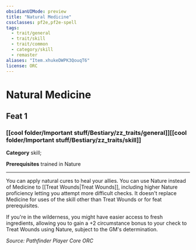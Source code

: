 ```yaml
---
obsidianUIMode: preview
title: "Natural Medicine"
cssclasses: pf2e,pf2e-spell
tags:
  - trait/general
  - trait/skill
  - trait/common
  - category/skill
  - remaster
aliases: "Item.xhukeDWPK3QouqT6"
license: ORC
---
```

# Natural Medicine
## Feat 1
### [[cool folder/Important stuff/Bestiary/zz_traits/general]][[cool folder/Important stuff/Bestiary/zz_traits/skill]]

**Category** skill; 



**Prerequisites** trained in Nature
* * *
You can apply natural cures to heal your allies. You can use Nature instead of Medicine to [[Treat Wounds|Treat Wounds]], including higher Nature proficiency letting you attempt more difficult checks. It doesn't replace Medicine for uses of the skill other than Treat Wounds or for feat prerequisites.

If you're in the wilderness, you might have easier access to fresh ingredients, allowing you to gain a +2 circumstance bonus to your check to Treat Wounds using Nature, subject to the GM's determination.

*Source: Pathfinder Player Core*
*ORC*